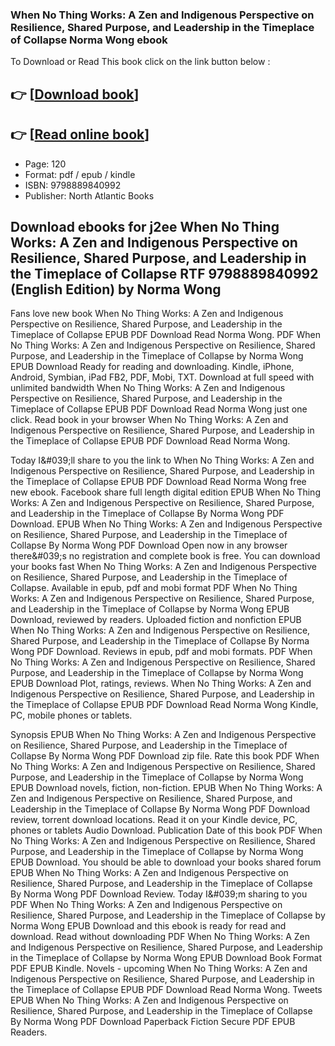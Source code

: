### When No Thing Works: A Zen and Indigenous Perspective on Resilience, Shared Purpose, and Leadership in the Timeplace of Collapse Norma Wong ebook

To Download or Read This book click on the link button below :

## 👉  [**[Download book](http://ebooksharez.info/download.php?group=book&from=github.com&id=721731&lnk=1079 "Download book")**]

## 👉  [**[Read online book](http://ebooksharez.info/download.php?group=book&from=github.com&id=721731&lnk=1079 "Read online book")**]


* Page: 120
* Format: pdf / epub / kindle
* ISBN: 9798889840992
* Publisher: North Atlantic Books



## Download ebooks for j2ee When No Thing Works: A Zen and Indigenous Perspective on Resilience, Shared Purpose, and Leadership in the Timeplace of Collapse RTF 9798889840992 (English Edition) by Norma Wong


Fans love new book When No Thing Works: A Zen and Indigenous Perspective on Resilience, Shared Purpose, and Leadership in the Timeplace of Collapse EPUB PDF Download Read Norma Wong. PDF When No Thing Works: A Zen and Indigenous Perspective on Resilience, Shared Purpose, and Leadership in the Timeplace of Collapse by Norma Wong EPUB Download Ready for reading and downloading. Kindle, iPhone, Android, Symbian, iPad FB2, PDF, Mobi, TXT. Download at full speed with unlimited bandwidth When No Thing Works: A Zen and Indigenous Perspective on Resilience, Shared Purpose, and Leadership in the Timeplace of Collapse EPUB PDF Download Read Norma Wong just one click. Read book in your browser When No Thing Works: A Zen and Indigenous Perspective on Resilience, Shared Purpose, and Leadership in the Timeplace of Collapse EPUB PDF Download Read Norma Wong.

Today I&amp;#039;ll share to you the link to When No Thing Works: A Zen and Indigenous Perspective on Resilience, Shared Purpose, and Leadership in the Timeplace of Collapse EPUB PDF Download Read Norma Wong free new ebook. Facebook share full length digital edition EPUB When No Thing Works: A Zen and Indigenous Perspective on Resilience, Shared Purpose, and Leadership in the Timeplace of Collapse By Norma Wong PDF Download. EPUB When No Thing Works: A Zen and Indigenous Perspective on Resilience, Shared Purpose, and Leadership in the Timeplace of Collapse By Norma Wong PDF Download Open now in any browser there&amp;#039;s no registration and complete book is free. You can download your books fast When No Thing Works: A Zen and Indigenous Perspective on Resilience, Shared Purpose, and Leadership in the Timeplace of Collapse. Available in epub, pdf and mobi format PDF When No Thing Works: A Zen and Indigenous Perspective on Resilience, Shared Purpose, and Leadership in the Timeplace of Collapse by Norma Wong EPUB Download, reviewed by readers. Uploaded fiction and nonfiction EPUB When No Thing Works: A Zen and Indigenous Perspective on Resilience, Shared Purpose, and Leadership in the Timeplace of Collapse By Norma Wong PDF Download. Reviews in epub, pdf and mobi formats. PDF When No Thing Works: A Zen and Indigenous Perspective on Resilience, Shared Purpose, and Leadership in the Timeplace of Collapse by Norma Wong EPUB Download Plot, ratings, reviews. When No Thing Works: A Zen and Indigenous Perspective on Resilience, Shared Purpose, and Leadership in the Timeplace of Collapse EPUB PDF Download Read Norma Wong Kindle, PC, mobile phones or tablets.

Synopsis EPUB When No Thing Works: A Zen and Indigenous Perspective on Resilience, Shared Purpose, and Leadership in the Timeplace of Collapse By Norma Wong PDF Download zip file. Rate this book PDF When No Thing Works: A Zen and Indigenous Perspective on Resilience, Shared Purpose, and Leadership in the Timeplace of Collapse by Norma Wong EPUB Download novels, fiction, non-fiction. EPUB When No Thing Works: A Zen and Indigenous Perspective on Resilience, Shared Purpose, and Leadership in the Timeplace of Collapse By Norma Wong PDF Download review, torrent download locations. Read it on your Kindle device, PC, phones or tablets Audio Download. Publication Date of this book PDF When No Thing Works: A Zen and Indigenous Perspective on Resilience, Shared Purpose, and Leadership in the Timeplace of Collapse by Norma Wong EPUB Download. You should be able to download your books shared forum EPUB When No Thing Works: A Zen and Indigenous Perspective on Resilience, Shared Purpose, and Leadership in the Timeplace of Collapse By Norma Wong PDF Download Review. Today I&amp;#039;m sharing to you PDF When No Thing Works: A Zen and Indigenous Perspective on Resilience, Shared Purpose, and Leadership in the Timeplace of Collapse by Norma Wong EPUB Download and this ebook is ready for read and download. Read without downloading PDF When No Thing Works: A Zen and Indigenous Perspective on Resilience, Shared Purpose, and Leadership in the Timeplace of Collapse by Norma Wong EPUB Download Book Format PDF EPUB Kindle. Novels - upcoming When No Thing Works: A Zen and Indigenous Perspective on Resilience, Shared Purpose, and Leadership in the Timeplace of Collapse EPUB PDF Download Read Norma Wong. Tweets EPUB When No Thing Works: A Zen and Indigenous Perspective on Resilience, Shared Purpose, and Leadership in the Timeplace of Collapse By Norma Wong PDF Download Paperback Fiction Secure PDF EPUB Readers.





